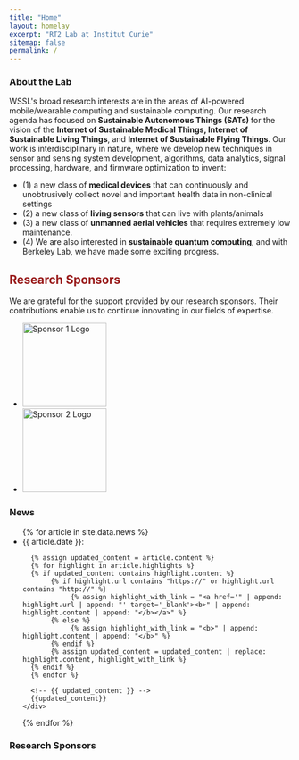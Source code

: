 ```yaml
---
title: "Home"
layout: homelay
excerpt: "RT2 Lab at Institut Curie"
sitemap: false
permalink: /
---
```


### About the Lab

<p>
WSSL's broad research interests are in the areas of AI-powered mobile/wearable computing and sustainable computing. Our research agenda has focused on <b>Sustainable Autonomous Things (SATs) </b> for the vision of the <b>Internet of Sustainable Medical Things, Internet of Sustainable Living Things</b>, and <b>Internet of Sustainable Flying Things</b>. Our work is interdisciplinary in nature, where we develop new techniques in sensor and sensing system development, algorithms, data analytics, signal processing, hardware, and firmware optimization to invent:
</p>
<ul>
  <li> (1) a new class of <b>medical devices</b> that can continuously and unobtrusively collect novel and important health data in non-clinical settings </li>
  <li> (2) a new class of <b>living sensors</b> that can live with plants/animals </li>
  <li> (3) a new class of <b>unmanned aerial vehicles</b> that requires extremely low maintenance. </li>
  <li> (4) We are also interested in <b>sustainable quantum computing</b>, and with Berkeley Lab, we have made some exciting progress. </li>
</ul>

<p>

<h2 style="color: #991b1b; font-weight: bold;">Research Sponsors</h2>

<p>
We are grateful for the support provided by our research sponsors. Their contributions enable us to continue innovating in our fields of expertise.
</p>

<ul>
  <li>
    <a href="https://example-sponsor1.com" target="_blank">
      <img src="/path/to/sponsor1-logo.png" alt="Sponsor 1 Logo" style="width: 150px; height: auto;">
    </a>
  </li>
  <li>
    <a href="https://example-sponsor2.com" target="_blank">
      <img src="/path/to/sponsor2-logo.png" alt="Sponsor 2 Logo" style="width: 150px; height: auto;">
    </a>
  </li>
</ul>

### News

<ul class="list-unstyled">
  {% for article in site.data.news %}
  <li class="media">
    <div class="media-body">
      <!-- <h4 class="mt-0 mb-1">{{ article.title }}</h4> -->
      <!-- <p><small>{{ article.date }}</small></p> -->
	  {{ article.date }}:

      {% assign updated_content = article.content %}
      {% for highlight in article.highlights %}
      {% if updated_content contains highlight.content %}
           {% if highlight.url contains "https://" or highlight.url contains "http://" %}
                {% assign highlight_with_link = "<a href='" | append: highlight.url | append: "' target='_blank'><b>" | append: highlight.content | append: "</b></a>" %}
           {% else %}
                {% assign highlight_with_link = "<b>" | append: highlight.content | append: "</b>" %}
           {% endif %}
           {% assign updated_content = updated_content | replace: highlight.content, highlight_with_link %}
      {% endif %}
      {% endfor %}

      <!-- {{ updated_content }} -->
      {{updated_content}}
    </div>

  </li>
  {% endfor %}
</ul>

### Research Sponsors
